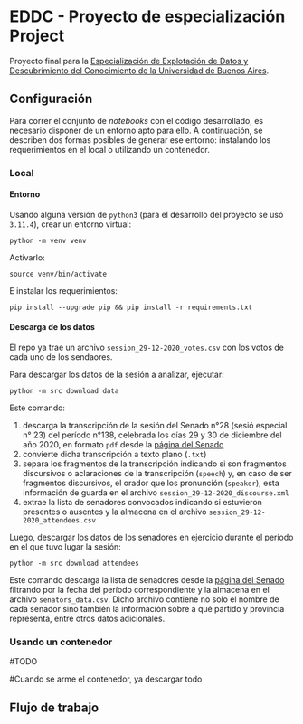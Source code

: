 # EDDC - Proyecto de especialización Project

Proyecto final para la [Especialización de Explotación de Datos y Descubrimiento del Conocimiento de la Universidad de Buenos Aires](https://datamining.dc.uba.ar/datamining/).

## Configuración

Para correr el conjunto de _notebooks_ con el código desarrollado, es necesario disponer de un entorno apto para ello. A continuación, se describen dos formas posibles de generar ese entorno: instalando los requerimientos en el local o utilizando un contenedor.

### Local

#### Entorno

Usando alguna versión de `python3` (para el desarrollo del proyecto se usó `3.11.4`), crear un entorno virtual:
```{bash}
python -m venv venv
```

Activarlo:
```{bash}
source venv/bin/activate
```

E instalar los requerimientos:
```{bash}
pip install --upgrade pip && pip install -r requirements.txt
```

#### Descarga de los datos

El repo ya trae un archivo `session_29-12-2020_votes.csv` con los votos de cada uno de los sendaores.

Para descargar los datos de la sesión a analizar, ejecutar:
```{bash}
python -m src download data
```

Este comando:

1. descarga la transcripción de la sesión del Senado n°28 (sesió especial n° 23) del período n°138, celebrada los días 29 y 30 de diciembre del año 2020, en formato `pdf` desde la [página del Senado](https://www.senado.gob.ar/parlamentario/sesiones/)
2. convierte dicha transcripción a texto plano (`.txt`)
3. separa los fragmentos de la transcripción indicando si son fragmentos discursivos o aclaraciones de la transcripción (`speech`) y, en caso de ser fragmentos discursivos, el orador que los pronunción (`speaker`), esta información de guarda en el archivo `session_29-12-2020_discourse.xml`
4. extrae la lista de senadores convocados indicando si estuvieron presentes o ausentes y la almacena en el archivo `session_29-12-2020_attendees.csv`

Luego, descargar los datos de los senadores en ejercicio durante el período en el que tuvo lugar la sesión:
```{bash}
python -m src download attendees
```

Este comando descarga la lista de senadores desde la [página del Senado](https://www.senado.gob.ar/senadores/Historico/Fecha) filtrando por la fecha del período correspondiente y la almacena en el archivo `senators_data.csv`. Dicho archivo contiene no solo el nombre de cada senador sino también la información sobre a qué partido y provincia representa, entre otros datos adicionales.

### Usando un contenedor

#TODO

#Cuando se arme el contenedor, ya descargar todo

## Flujo de trabajo


